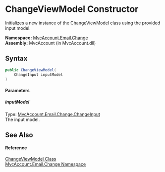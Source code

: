 ChangeViewModel Constructor
===========================
Initializes a new instance of the [ChangeViewModel][1] class using the provided input model.

**Namespace:** [MvcAccount.Email.Change][2]  
**Assembly:** MvcAccount (in MvcAccount.dll)

Syntax
------

```csharp
public ChangeViewModel(
	ChangeInput inputModel
)
```

#### Parameters

##### *inputModel*
Type: [MvcAccount.Email.Change.ChangeInput][3]  
The input model.


See Also
--------

#### Reference
[ChangeViewModel Class][1]  
[MvcAccount.Email.Change Namespace][2]  

[1]: README.md
[2]: ../README.md
[3]: ../ChangeInput/README.md